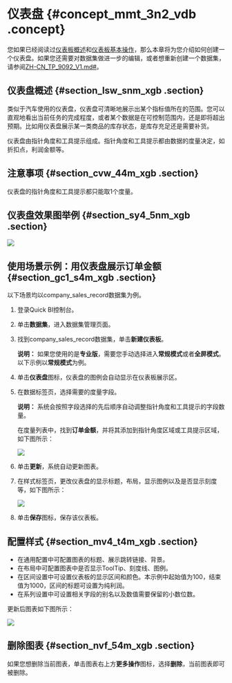 # 仪表盘 {#concept_mmt_3n2_vdb .concept}

您如果已经阅读过[仪表板概述](cn.zh-CN/用户指南/仪表板制作/仪表板概述.md#)和[仪表板基本操作](cn.zh-CN/用户指南/仪表板制作/仪表板基本操作/仪表板基本操作概述.md#)，那么本章将为您介绍如何创建一个仪表盘。如果您还需要对数据集做进一步的编辑，或者想重新创建一个数据集，请参阅[ZH-CN\_TP\_9092\_V1.md\#](cn.zh-CN/用户指南/数据建模/管理数据集/创建数据集.md#)。

## 仪表盘概述 {#section_lsw_snm_xgb .section}

类似于汽车使用的仪表盘，仪表盘可清晰地展示出某个指标值所在的范围。您可以直观地看出当前任务的完成程度，或者某个数据是在可控制范围内，还是即将超出预期。比如用仪表盘展示某一类商品的库存状态，是库存充足还是需要补货。

仪表盘由指针角度和工具提示组成。指针角度和工具提示都由数据的度量决定，如折扣点，利润金额等。

## 注意事项 {#section_cvw_44m_xgb .section}

仪表盘的指针角度和工具提示都只能取1个度量。

## 仪表盘效果图举例 {#section_sy4_5nm_xgb .section}

![](http://static-aliyun-doc.oss-cn-hangzhou.aliyuncs.com/assets/img/9132/155358349539623_zh-CN.png)

## 使用场景示例：用仪表盘展示订单金额 {#section_gc1_s4m_xgb .section}

以下场景均以company\_sales\_record数据集为例。

1.  登录Quick BI控制台。
2.  单击**数据集**，进入数据集管理页面。
3.  找到company\_sales\_record数据集，单击**新建仪表板**。

    **说明：** 如果您使用的是**专业版**，需要您手动选择进入**常规模式**或者**全屏模式**。以下示例以**常规模式**为例。

4.  单击**仪表盘**图标，仪表盘的图例会自动显示在仪表板展示区。
5.  在数据标签页，选择需要的度量字段。

    **说明：** 系统会按照字段选择的先后顺序自动调整指针角度和工具提示的字段数量。

    在度量列表中，找到**订单金额**，并将其添加到指针角度区域或工具提示区域，如下图所示：

    ![](http://static-aliyun-doc.oss-cn-hangzhou.aliyuncs.com/assets/img/9132/15535834951734_zh-CN.png)

6.  单击**更新**，系统自动更新图表。
7.  在样式标签页，更改仪表盘的显示标题，布局，显示图例以及是否显示刻度等，如下图所示：

    ![](http://static-aliyun-doc.oss-cn-hangzhou.aliyuncs.com/assets/img/9132/15535834951735_zh-CN.png)

8.  单击**保存**图标，保存该仪表板。

## 配置样式 {#section_mv4_t4m_xgb .section}

-   在通用配置中可配置图表的标题、展示跳转链接、背景。
-   在布局中可配置图表中是否显示ToolTip、刻度线、图例。
-   在区间设置中可设置仪表板的显示区间和颜色。本示例中起始值为100，结束值为1000，区间的标题可设置为纯利润。
-   在系列设置中可设置相关字段的别名以及数值需要保留的小数位数。

更新后图表如下图所示：

![](http://static-aliyun-doc.oss-cn-hangzhou.aliyuncs.com/assets/img/9132/155358349539624_zh-CN.png)

## 删除图表 {#section_nvf_54m_xgb .section}

如果您想删除当前图表，单击图表右上方**更多操作**图标，选择**删除**，当前图表即可被删除。


